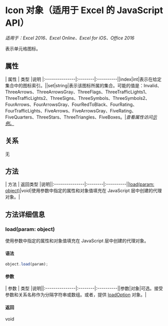 # Icon 对象（适用于 Excel 的 JavaScript API）

_适用于：Excel 2016、Excel Online、Excel for iOS、Office 2016_

表示单元格图标。

## 属性

| 属性	  | 类型	|说明
|:---------------|:--------|:----------||index|int|表示在给定集合中的图标索引。||set|string|表示该图标所属的集合。可能的值是：Invalid、ThreeArrows、ThreeArrowsGray、ThreeFlags、ThreeTrafficLights1、ThreeTrafficLights2、ThreeSigns、ThreeSymbols、ThreeSymbols2、FourArrows、FourArrowsGray、FourRedToBlack、FourRating、FourTrafficLights、FiveArrows、FiveArrowsGray、FiveRating、FiveQuarters、ThreeStars、ThreeTriangles、FiveBoxes。|_查看属性访问[示例。](#property-access-examples)_

## 关系
无


## 方法

| 方法		  | 返回类型	|说明||:---------------|:--------|:----------||[load(param: object)](#loadparam-object)|void|使用参数中指定的属性和对象值填充在 JavaScript 层中创建的代理对象。|

## 方法详细信息


### load(param: object)
使用参数中指定的属性和对象值填充在 JavaScript 层中创建的代理对象。

#### 语法
```js
object.load(param);
```

#### 参数
| 参数	  | 类型	|说明||:---------------|:--------|:----------||参数|对象|可选。接受参数和关系名称作为分隔字符串或数组。或者，提供 [loadOption](loadoption.md) 对象。|

#### 返回
void

